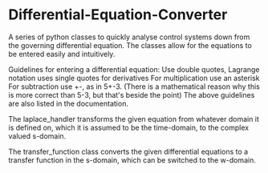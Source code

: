 # Differential-Equation-Converter
A series of python classes to quickly analyse control systems down from the governing differential equation.
The classes allow for the equations to be entered easily and intuitively. 

Guidelines for entering a differential equation:
  Use double quotes, Lagrange notation uses single quotes for derivatives
  For multiplication use an asterisk
  For subtraction use +-, as in 5+-3. (There is a mathematical reason why this is more correct than 5-3, but that's beside the point)
The above guidelines are also listed in the documentation.

The laplace_handler transforms the given equation from whatever domain it is defined on, which it is assumed to be the time-domain,
to the complex valued s-domain.

The transfer_function class converts the given differential equations to a transfer function in the s-domain, which can be switched to the w-domain.
